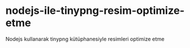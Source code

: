 # nodejs-ile-tinypng-resim-optimize-etme
Nodejs kullanarak tinypng kütüphanesiyle resimleri optimize etme
